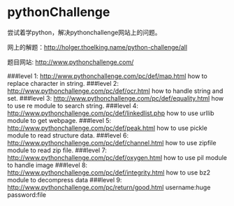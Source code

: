 # pythonChallenge
尝试着学python，解决pythonchallenge网站上的问题。

网上的解题：http://holger.thoelking.name/python-challenge/all

题目网站: http://www.pythonchallenge.com/

###level 1: http://www.pythonchallenge.com/pc/def/map.html
	how to replace character in string.
###level 2: http://www.pythonchallenge.com/pc/def/ocr.html
	how to handle string and set.
###level 3: http://www.pythonchallenge.com/pc/def/equality.html
	how to use re module to search string.
###level 4: http://www.pythonchallenge.com/pc/def/linkedlist.php
	how to use urllib module to get webpage.
###level 5: http://www.pythonchallenge.com/pc/def/peak.html
	how to use pickle module to read structure data.
###level 6: http://www.pythonchallenge.com/pc/def/channel.html
	how to use zipfile module to read zip file.
###level 7: http://www.pythonchallenge.com/pc/def/oxygen.html
	how to use pil module to handle image
###level 8: http://www.pythonchallenge.com/pc/def/integrity.html
	how to use bz2 module to decompress data
###level 9: http://www.pythonchallenge.com/pc/return/good.html
	username:huge password:file
	



